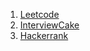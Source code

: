 1. [Leetcode](https://leetcode.com/)
2. [InterviewCake](https://www.interviewcake.com/)
3. [Hackerrank](https://www.hackerrank.com/)
